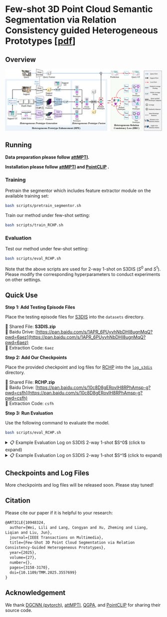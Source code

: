 # Few-shot 3D Point Cloud Semantic Segmentation via Relation Consistency guided Heterogeneous Prototypes [[pdf](https://ieeexplore.ieee.org/stamp/stamp.jsp?tp=&arnumber=10948324)]


## Overview

![framework](framework3d.png)



## Running 

**Data preparation please follow [attMPTI](https://github.com/Na-Z/attMPTI).**

**Installation please follow [attMPTI](https://github.com/Na-Z/attMPTI) and [PointCLIP](https://github.com/ZrrSkywalker/PointCLIP) .**


### Training

Pretrain the segmentor which includes feature extractor module on the available training set:

```bash
bash scripts/pretrain_segmentor.sh
```

Train our method under few-shot setting:

```bash
bash scripts/train_RCHP.sh
```

### Evaluation

Test our method under few-shot setting:

```bash
bash scripts/eval_RCHP.sh
```

Note that the above scripts are used for 2-way 1-shot on S3DIS ($S^0$ and $S^1$). Please modify the corresponding hyperparameters to conduct experiments on other settings. 


## Quick Use

**Step 1: Add Testing Episode Files**

Place the testing episode files for [S3DIS](#) into the `datasets` directory.

📁 Shared File: **S3DIS.zip**  
🔗 Baidu Drive: [https://pan.baidu.com/s/1APR_6PUyvhNbDHI8ugnMqQ?pwd=6aez](https://pan.baidu.com/s/1APR_6PUyvhNbDHI8ugnMqQ?pwd=6aez)  
🔑 Extraction Code: `6aez`

**Step 2: Add Our Checkpoints**

Place the provided checkpoint and log files for [RCHP](#) into the [`log_s3dis`](https://github.com/lily-wei0211/RCHP/tree/main/log_s3dis) directory.

📁 Shared File: **RCHP.zip**  
🔗 Baidu Drive: [https://pan.baidu.com/s/10c8D8gERovIH8RPhAmsp-g?pwd=csfh](https://pan.baidu.com/s/10c8D8gERovIH8RPhAmsp-g?pwd=csfh)  
🔑 Extraction Code: `csfh`

**Step 3: Run Evaluation**

Use the following command to evaluate the model.

```bash
bash scripts/eval_RCHP.sh
```

<details><summary>📋 Example Evaluation Log on S3DIS 2-way 1-shot $S^0$ (click to expand)</summary>
<pre style="white-space: pre-wrap;">
[Eval] Iter: 100 | Loss: 1.0533 | ACC: 0.9326 | 2024-08-10 13:21:38.014235
[Eval] Iter: 200 | Loss: 1.5929 | ACC: 0.8042 | 2024-08-10 13:22:37.980587
[Eval] Iter: 300 | Loss: 0.8993 | ACC: 0.8479 | 2024-08-10 13:23:09.869580
[Eval] Iter: 400 | Loss: 0.7140 | ACC: 0.9441 | 2024-08-10 13:24:10.499792
[Eval] Iter: 500 | Loss: 1.1024 | ACC: 0.8337 | 2024-08-10 13:24:42.185983
[Eval] Iter: 600 | Loss: 0.6583 | ACC: 0.9490 | 2024-08-10 13:25:39.814339
[Eval] Iter: 700 | Loss: 1.0158 | ACC: 0.8059 | 2024-08-10 13:26:15.002902
[Eval] Iter: 800 | Loss: 1.4702 | ACC: 0.7383 | 2024-08-10 13:27:08.139206
[Eval] Iter: 900 | Loss: 1.1131 | ACC: 0.9045 | 2024-08-10 13:27:48.081734
[Eval] Iter: 1000 | Loss: 1.5233 | ACC: 0.7219 | 2024-08-10 13:28:36.645118
[Eval] Iter: 1100 | Loss: 1.5226 | ACC: 0.7642 | 2024-08-10 13:29:20.406276
[Eval] Iter: 1200 | Loss: 1.1966 | ACC: 0.9148 | 2024-08-10 13:30:04.941568
[Eval] Iter: 1300 | Loss: 0.5124 | ACC: 0.9380 | 2024-08-10 13:30:54.752465
[Eval] Iter: 1400 | Loss: 0.5750 | ACC: 0.9629 | 2024-08-10 13:31:33.943071
[Eval] Iter: 1500 | Loss: 2.2027 | ACC: 0.7297 | 2024-08-10 13:32:27.766669
*****Test Classes: [3, 11, 10, 0, 8, 4]*****  
----- [class 0]  IoU: 0.715767 -----  
----- [class 1]  IoU: 0.474932 -----  
----- [class 2]  IoU: 0.724127 -----  
----- [class 3]  IoU: 0.734209 -----  
----- [class 4]  IoU: 0.571884 -----  
----- [class 5]  IoU: 0.837250 -----  
----- [class 6]  IoU: 0.707857 -----  

=====[TEST] Loss: 1.4090 | Mean IoU: 0.675043 =====
</pre>
</details>


<details><summary>📋 Example Evaluation Log on S3DIS 2-way 1-shot $S^1$     (click to expand)</summary>
<pre style="white-space: pre-wrap;">
[Eval] Iter: 100 | Loss: 0.9784 | ACC: 0.9463 | 2024-08-10 13:15:17.832706
[Eval] Iter: 200 | Loss: 0.6016 | ACC: 0.9517 | 2024-08-10 13:15:57.000090
[Eval] Iter: 300 | Loss: 0.9990 | ACC: 0.9055 | 2024-08-10 13:16:57.724862
[Eval] Iter: 400 | Loss: 1.3111 | ACC: 0.8167 | 2024-08-10 13:17:30.574353
[Eval] Iter: 500 | Loss: 2.4800 | ACC: 0.4656 | 2024-08-10 13:18:29.042038
[Eval] Iter: 600 | Loss: 0.9078 | ACC: 0.8582 | 2024-08-10 13:19:03.548966
[Eval] Iter: 700 | Loss: 1.4342 | ACC: 0.8320 | 2024-08-10 13:19:57.532313
[Eval] Iter: 800 | Loss: 2.9380 | ACC: 0.7354 | 2024-08-10 13:20:38.388914
[Eval] Iter: 900 | Loss: 0.7226 | ACC: 0.9097 | 2024-08-10 13:21:26.564371
[Eval] Iter: 1000 | Loss: 0.6154 | ACC: 0.9597 | 2024-08-10 13:22:11.489195
[Eval] Iter: 1100 | Loss: 1.0837 | ACC: 0.7888 | 2024-08-10 13:22:54.670297
[Eval] Iter: 1200 | Loss: 1.0722 | ACC: 0.9736 | 2024-08-10 13:23:43.359266
[Eval] Iter: 1300 | Loss: 1.0356 | ACC: 0.7861 | 2024-08-10 13:24:23.053158
[Eval] Iter: 1400 | Loss: 2.5793 | ACC: 0.3159 | 2024-08-10 13:25:15.799816
[Eval] Iter: 1500 | Loss: 1.3327 | ACC: 0.8572 | 2024-08-10 13:25:51.272607
*****Test Classes: [6, 1, 9, 7, 2, 5]*****
----- [class 0]  IoU: 0.799492 -----
----- [class 1]  IoU: 0.779033 -----
----- [class 2]  IoU: 0.722976 -----
----- [class 3]  IoU: 0.841781 -----
----- [class 4]  IoU: 0.694548 -----
----- [class 5]  IoU: 0.662916 -----
----- [class 6]  IoU: 0.764256 -----

=====[TEST] Loss: 1.0739 | Mean IoU: 0.744252 =====
</pre>
</details>

## Checkpoints and Log Files
More checkpoints and log files will be released soon. Please stay tuned!

## Citation
Please cite our paper if it is helpful to your research:

    @ARTICLE{10948324,
      author={Wei, Lili and Lang, Congyan and Xu, Zheming and Liang, Liqian and Liu, Jun},
      journal={IEEE Transactions on Multimedia}, 
      title={Few-Shot 3D Point Cloud Segmentation via Relation Consistency-Guided Heterogeneous Prototypes}, 
      year={2025},
      volume={27},
      number={},
      pages={3158-3170},
      doi={10.1109/TMM.2025.3557699}
    }




## Acknowledgement
We thank [DGCNN (pytorch)](https://github.com/WangYueFt/dgcnn/tree/master/pytorch), [attMPTI](https://github.com/Na-Z/attMPTI), [QGPA](https://github.com/heshuting555/PAP-FZS3D), and [PointCLIP](https://github.com/ZrrSkywalker/PointCLIP) for sharing their source code.

